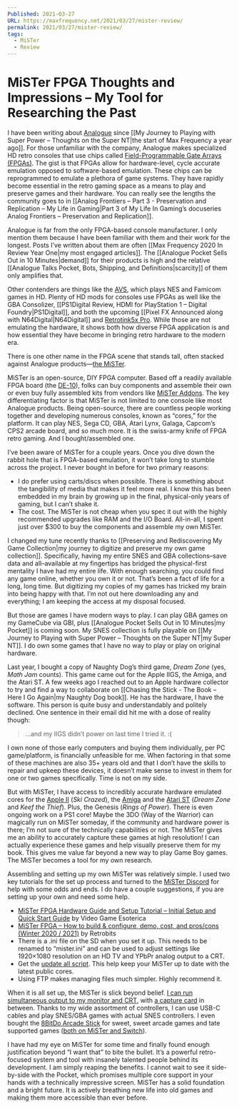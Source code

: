 ```yaml
---
Published: 2021-03-27
URL: https://maxfrequency.net/2021/03/27/mister-review/
permalink: 2021/03/27/mister-review/
tags:
  - MiSTer
  - Review
---
```

# MiSTer FPGA Thoughts and Impressions – My Tool for Researching the Past

I have been writing about [Analogue](https://www.analogue.co/) since [[My Journey to Playing with Super Power – Thoughts on the Super NT|the start of Max Frequency a year ago]]. For those unfamiliar with the company, Analogue makes specialized HD retro consoles that use chips called [Field-Programmable Gate Arrays (FPGAs)](https://en.wikipedia.org/wiki/Field-programmable_gate_array). The gist is that FPGAs allow for hardware-level, cycle accurate emulation opposed to software-based emulation. These chips can be reprogrammed to emulate a plethora of game systems. They have rapidly become essential in the retro gaming space as a means to play and preserve games and their hardware. You can really see the lengths the community goes to in [[Analog Frontiers – Part 3 - Preservation and Replication – My Life in Gaming|Part 3 of My Life In Gaming’s docuseries Analog Frontiers – Preservation and Replication]].

Analogue is far from the only FPGA-based console manufacturer. I only mention them because I have been familiar with them and their work for the longest. Posts I’ve written about them are often [[Max Frequency 2020 In Review Year One|my most engaged articles]]. The [[Analogue Pocket Sells Out in 10 Minutes|demand]] for their products is high and the relative [[Analogue Talks Pocket, Bots, Shipping, and Definitions|scarcity]] of them only amplifies that.

Other contenders are things like the [AVS](https://www.retrousb.com/index.php?cPath=36), which plays NES and Famicom games in HD. Plenty of HD mods for consoles use FPGAs as well like the GBA Consolizer, [[PS1Digital Review, HDMI for PlayStation 1 – Digital Foundry|PS1Digital]], and both the upcoming [[Pixel FX Announced along with N64Digital|N64Digital]] and [Retrotink5x Pro](https://twitter.com/retrotink2/status/1371966641437773828). While those are not emulating the hardware, it shows both how diverse FPGA application is and how essential they have become in bringing retro hardware to the modern era.

There is one other name in the FPGA scene that stands tall, often stacked against Analogue products—[the MiSTer](https://github.com/MiSTer-devel/Main_MiSTer/wiki).

MiSTer is an open-source, DIY FPGA computer. Based off a readily available FPGA board (the [DE-10](https://www.digikey.com/en/products/detail/terasic-inc./P0496/6817231)), folks can buy components and assemble their own or even buy fully assembled kits from vendors like [MiSTer Addons](https://misteraddons.com/). The key differentiating factor is that MiSTer is not limited to one console like most Analogue products. Being open-source, there are countless people working together and developing numerous consoles, known as “cores,” for the platform. It can play NES, Sega CD, GBA, Atari Lynx, Galaga, Capcom’s CPS2 arcade board, and so much more. It is the swiss-army knife of FPGA retro gaming. And I bought/assembled one.

I’ve been aware of MiSTer for a couple years. Once you dive down the rabbit hole that is FPGA-based emulation, it won’t take long to stumble across the project. I never bought in before for two primary reasons:

- I do prefer using carts/discs when possible. There is something about the tangibility of media that makes it feel more real. I know this has been embedded in my brain by growing up in the final, physical-only years of gaming, but I can’t shake it.
- The cost. The MiSTer is not cheap when you spec it out with the highly recommended upgrades like RAM and the I/O Board. All-in-all, I spent just over $300 to buy the components and assemble my own MiSTer.

I changed my tune recently thanks to [[Preserving and Rediscovering My Game Collection|my journey to digitize and preserve my own game collection]]. Specifically, having my entire SNES and GBA collections–save data and all–available at my fingertips has bridged the physical-first mentality I have had my entire life. With enough searching, you could find any game online, whether you own it or not. That’s been a fact of life for a long, long time. But digitizing my copies of my games has tricked my brain into being happy with that. I’m not out here downloading any and everything; I am keeping the access at my disposal focused.

But those are games I have modern ways to play. I can play GBA games on my GameCube via GBI, plus [[Analogue Pocket Sells Out in 10 Minutes|my Pocket]] is coming soon. My SNES collection is fully playable on [[My Journey to Playing with Super Power – Thoughts on the Super NT|my Super NT]]. I do own some games that I have no way to play or play on original hardware.

Last year, I bought a copy of Naughty Dog’s third game, *Dream Zone* (yes, *Math Jam* counts). This game came out for the Apple IIGS, the Amiga, and the Atari ST. A few weeks ago I reached out to an Apple hardware collector to try and find a way to collaborate on [[Chasing the Stick - The Book – Here I Go Again|my Naughty Dog book]]. He has the hardware, I have the software. This person is quite busy and understandably and politely declined. One sentence in their email did hit me with a dose of reality though:

> …and my IIGS didn’t power on last time I tried it.  :(

I own none of those early computers and buying them individually, per PC game/platform, is financially unfeasible for me. When factoring in that some of these machines are also 35+ years old and that I don’t have the skills to repair and upkeep these devices, it doesn’t make sense to invest in them for one or two games specifically. Time is not on my side.

But with MiSTer, I have access to incredibly accurate hardware emulated cores for the [Apple II](https://github.com/MiSTer-devel/Apple-II_MiSTer) (*Ski Crazed*), the [Amiga](https://github.com/MiSTer-devel/Minimig-AGA_MiSTer) and the [Atari ST](https://github.com/MiSTer-devel/AtariST_MiSTer) (*Dream Zone* and *Keef the Thief*). Plus, the Genesis (*Rings of Power*). There is even ongoing work on a PS1 core! Maybe the 3DO (Way of the Warrior) can magically run on MiSTer someday, if the community and hardware power is there; I’m not sure of the technically capabilities or not. The MiSTer gives me an ability to accurately capture these games at high resolution! I can actually experience these games and help visually preserve them for my book. This gives me value far beyond a new way to play Game Boy games. The MiSTer becomes a tool for my own research.

Assembling and setting up my own MiSTer was relatively simple. I used two key tutorials for the set up process and turned to the [MiSTer Discord](https://discord.gg/4xKVg4XVYn) for help with some odds and ends. I do have a couple suggestions, if you are setting up your own and need some help.

- [MiSTer FPGA Hardware Guide and Setup Tutorial – Initial Setup and Quick Start Guide](https://youtu.be/pZEpusjC6QA) by Video Game Esoterica
- [MiSTer FPGA – How to build & configure, demo, cost, and pros/cons (Winter 2020 / 2021)](https://youtu.be/-IP0k3GatHE) by Retrobits
- There is a .ini file on the SD when you set it up. This needs to be renamed to “mister.ini” and can be used to adjust settings like 1920×1080 resolution on an HD TV and YPbPr analog output to a CRT.
- Get the [update all script](https://github.com/theypsilon/Update_All_MiSTer). This help keep your MiSTer up to date with the latest public cores.
- Using FTP makes managing files much simpler. Highly recommend it.

When it is all set up, the MiSTer is slick beyond belief. [I can run simultaneous output to my monitor and CRT](https://twitter.com/MaxRoberts143/status/1373598304718716929), with [a capture card](https://twitter.com/MaxRoberts143/status/1373821777869168641) in between. Thanks to my wide assortment of controllers, I can use USB-C cables and play SNES/GBA games with actual SNES controllers. I even bought the [8BitDo Arcade Stick](https://www.8bitdo.com/arcade-stick/) for sweet, sweet arcade games and tate supported games ([both on MiSTer and Switch](https://twitter.com/MaxRoberts143/status/1371257339228082179)).

I have had my eye on MiSTer for some time and finally found enough justification beyond “I want that” to bite the bullet. It’s a powerful retro-focused system and tool with insanely talented people behind its development. I am simply reaping the benefits. I cannot wait to see it side-by-side with the Pocket, which promises multiple core support in your hands with a technically impressive screen. MiSTer has a solid foundation and a bright future. It is actively breathing new life into old games and making them more accessible than ever before.